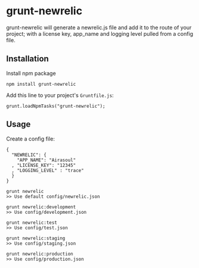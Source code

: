 grunt-newrelic
==============

grunt-newrelic will generate a newrelic.js file and add it to the route of your project;
with a license key, app_name and logging level pulled from a config file.


## Installation

Install npm package

    npm install grunt-newrelic

Add this line to your project's `Gruntfile.js`:

    grunt.loadNpmTasks("grunt-newrelic");


## Usage

Create a config file:

````
{
  "NEWRELIC": {
    "APP_NAME": "Airasoul"
  , "LICENSE_KEY": "12345"
  , "LOGGING_LEVEL" : "trace"
  }
}
````

````
grunt newrelic
>> Use default config/newrelic.json

grunt newrelic:development
>> Use config/development.json

grunt newrelic:test
>> Use config/test.json

grunt newrelic:staging
>> Use config/staging.json

grunt newrelic:production
>> Use config/production.json
````

